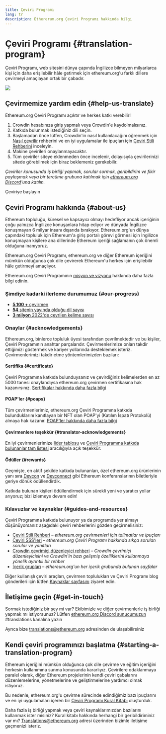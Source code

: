 ```yaml
---
title: Çeviri Programı
lang: tr
description: Ethererum.org Çeviri Programı hakkında bilgi
---
```


# Çeviri Programı \{#translation-program}

Çeviri Programı, web sitesini dünya çapında İngilizce bilmeyen milyarlarca kişi için daha erişilebilir hâle getirmek için ethereum.org'u farklı dillere çevirmeyi amaçlayan ortak bir çabadır.

![](./enterprise-eth.png)

## Çevirmemize yardım edin \{#help-us-translate}

Ethereum.org Çeviri Programı açıktır ve herkes katkı verebilir!

1. Crowdin hesabınıza giriş yapmalı veya Crowdin'e kaydolmalısınız.
2. Katkıda bulunmak istediğiniz dili seçin.
3. Başlamadan önce lütfen, Crowdin'in nasıl kullanılacağını öğrenmek için [Nasıl çevrilir](/contributing/translation-program/how-to-translate/) rehberini ve en iyi uygulamalar ile ipuçları için [Çeviri Stili Rehberini](/contributing/translation-program/translators-guide/) inceleyin.
4. Makine çevirileri onaylanmayacaktır.
5. Tüm çeviriler siteye eklenmeden önce incelenir, dolayısıyla çevirilerinizi sitede görebilmek için biraz beklemeniz gerekebilir.

_Çeviriler konusunda iş birliği yapmak, sorular sormak, geribildirim ve fikir paylaşmak veya bir tercüme grubuna katılmak için [ethereum.org Discord](/discord/)'una katılın._

<ButtonLink to="https://crowdin.com/project/ethereum-org/">
  Çeviriye başlayın
</ButtonLink>

## Çeviri Programı hakkında \{#about-us}

Ethereum topluluğu, küresel ve kapsayıcı olmayı hedefliyor ancak içeriğinin çoğu yalnızca İngilizce konuşanlara hitap ediyor ve dünyada İngilizce konuşmayan 6 milyar insanı dışarıda bırakıyor. Ethereum.org'un dünya çapındaki topluluk için Ethereum'a giriş portalı görevi görmesi için İngilizce konuşmayan kişilere ana dillerinde Ethereum içeriği sağlamanın çok önemli olduğuna inanıyoruz.

Ethereum.org Çeviri Programı, ethereum.org ve diğer Ethereum içeriğini mümkün olduğunca çok dile çevirerek Ethereum'u herkes için erişilebilir hâle getirmeyi amaçlıyor.

Ethereum.org Çeviri Programının [misyon ve vizyonu](/contributing/translation-program/mission-and-vision) hakkında daha fazla bilgi edinin.

### Şimdiye kadarki ilerleme durumumuz \{#our-progress}

- [**5.100 +** çevirmen](/contributing/translation-program/contributors/)
- [**54** sitenin yayında olduğu dil sayısı](/languages/)
- [**3 milyon** 2022'de çevrilen kelime sayısı](/contributing/translation-program/acknowledgements/)

<TranslationChartImage />

### Onaylar \{#acknowledgements}

Ethereum.org, binlerce topluluk üyesi tarafından çevrilmektedir ve bu kişiler, Çeviri Programının anahtar parçalarıdır. Çevirmenlerimize onları takdir ettiğimizi göstermek ve kariyer yollarında desteklemek isteriz. Çevirmenlerimizi takdir etme yöntemlerimizden bazıları:

#### Sertifika \{#certificate}

Çeviri Programına katkıda bulunduysanız ve çevirdiğiniz kelimelerden en az 5000 tanesi onaylandıysa ethereum.org çevirmen sertifikasına hak kazanırsınız. [Sertifikalar hakkında daha fazla bilgi](/contributing/translation-program/acknowledgements/#certificate)

#### POAP'ler \{#poaps}

Tüm çevirmenlerimiz, ethereum.org Çeviri Programına katkıda bulunduklarını kanıtlayan bir NFT olan POAP'yi (Katılım İspatı Protokolü) almaya hak kazanır. [POAP'ler hakkında daha fazla bilgi](/contributing/translation-program/acknowledgements/#poap)

#### Çevirmenlere teşekkür \{#translator-acknowledgements}

En iyi çevirmenlerimize [lider tablosu](/contributing/translation-program/acknowledgements/) ve [Çeviri Programına katkıda bulunanlar tam listesi](/contributing/translation-program/contributors/) aracılığıyla açık teşekkür.

#### Ödüller \{#rewards}

Geçmişte, en aktif şekilde katkıda bulunanları, özel ethereum.org ürünlerinin yanı sıra [Devcon](https://devcon.org/en/) ve [Devconnect](https://devconnect.org/) gibi Ethereum konferanslarının biletleriyle geriye dönük ödüllendirdik.

Katkıda bulunan kişileri ödüllendirmek için sürekli yeni ve yaratıcı yollar arıyoruz; bizi izlemeye devam edin!

### Kılavuzlar ve kaynaklar \{#guides-and-resources}

Çeviri Programına katkıda bulunuyor ya da programda yer almayı düşünüyorsanız aşağıdaki çeviri rehberlerini gözden geçirmelisiniz:

- [Çeviri Stili Rehberi](/contributing/translation-program/translators-guide/) _– ethereum.org çevirmenleri için talimatlar ve ipuçları_
- [Çeviri SSS'leri](/contributing/translation-program/faq/) _– ethereum.org Çeviri Programı hakkında sıkça sorulan sorular ve yanıtları_
- [Crowdin çevrimiçi düzenleyici rehberi](https://support.crowdin.com/online-editor/) _– Crowdin çevrimiçi düzenleyicisini ve Crowdin'in bazı gelişmiş özelliklerini kullanmaya yönelik ayrıntılı bir rehber_
- [İçerik grupları](/contributing/translation-program/content-buckets/) _– ethereum.org'un her içerik grubunda bulunan sayfalar_

Diğer kullanışlı çeviri araçları, çevirmen toplulukları ve Çeviri Programı blog gönderileri için lütfen [Kaynaklar sayfasını](/contributing/translation-program/resources/) ziyaret edin.

## İletişime geçin \{#get-in-touch}

Sormak istediğiniz bir şey mi var? Ekibimizle ve diğer çevirmenlerle iş birliği yapmak mı istiyorsunuz? Lütfen [ethereum.org Discord sunucumuzun](https://discord.gg/ethereum-org) #translations kanalına yazın

Ayrıca bize translations@ethereum.org adresinden de ulaşabilirsiniz

## Kendi çeviri programınızı başlatma \{#starting-a-translation-program}

Ethereum içeriğini mümkün olduğunca çok dile çevirme ve eğitim içeriğini herkesin kullanımına sunma konusunda kararlıyız. Çevirilere odaklanmaya paralel olarak, diğer Ethereum projelerinin kendi çeviri çabalarını düzenlemelerine, yönetmelerine ve geliştirmelerine yardımcı olmak istiyoruz.

Bu nedenle, ethereum.org'u çevirme sürecinde edindiğimiz bazı ipuçlarını ve en iyi uygulamaları içeren bir [Çeviri Programı Kural Kitabı](/contributing/translation-program/playbook/) oluşturduk.

Daha fazla iş birliği yapmak veya çeviri kaynaklarımızdan bazılarını kullanmak ister misiniz? Kural kitabı hakkında herhangi bir geribildiriminiz var mı? Translations@ethereum.org adresi üzerinden bizimle iletişime geçmenizi isteriz.
